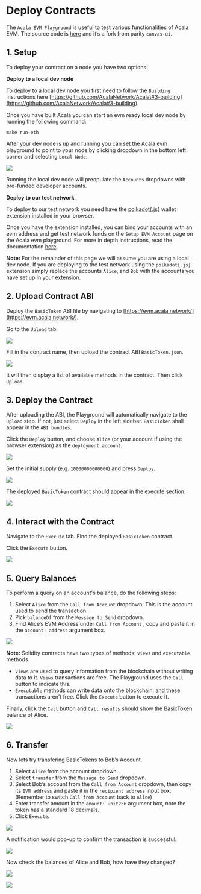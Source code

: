# Deploy Contracts

The `Acala EVM Playground` is useful to test various functionalities of Acala EVM. The source code is [here](https://github.com/AcalaNetwork/evm-playground) and it’s a fork from parity `canvas-ui`.

## **1. Setup**

To deploy your contract on a node you have two options:

**Deploy to a local dev node**

To deploy to a local dev node you first need to follow the `Building` instructions here [https://github.com/AcalaNetwork/Acala\#3-building](https://github.com/AcalaNetwork/Acala#3-building).

Once you have built Acala you can start an evm ready local dev node by running the following command:

```text
make run-eth
```

After your dev node is up and running you can set the Acala evm playground to point to your node by clicking dropdown in the bottom left corner and selecting `Local Node`.

![](https://i.imgur.com/4hndMwf.jpg)

Running the local dev node will preopulate the `Accounts` dropdowns with pre-funded developer accounts.

**Deploy to our test network**

To deploy to our test network you need have the [polkadot{.js}](https://polkadot.js.org/extension/) wallet extension installed in your browser.

Once you have the extension installed, you can bind your accounts with an evm address and get test network funds on the `Setup EVM Account` page on the Acala evm playground. For more in depth instructions, read the documentation [here](https://wiki.acala.network/build/development-guide/smart-contracts/get-started-evm/evm-account).

**Note:** For the remainder of this page we will assume you are using a local dev node. If you are deploying to the test network using the `polkadot{.js}` extension simply replace the accounts `Alice`, and `Bob` with the accounts you have set up in your extension.

## **2. Upload Contract ABI**

Deploy the `BasicToken` ABI file by navigating to [https://evm.acala.network/](https://evm.acala.network/).

Go to the `Upload` tab.

![](https://i.imgur.com/WEqKIwg.png)

Fill in the contract name, then upload the contract ABI `BasicToken.json`.

![](https://i.imgur.com/35cPG16.png)

It will then display a list of available methods in the contract. Then click `Upload`.

## **3. Deploy the Contract**

After uploading the ABI, the Playground will automatically navigate to the `Upload` step. If not, just select `Deploy` in the left sidebar. `BasicToken` shall appear in the `ABI bundles`.

Click the `Deploy` button, and choose `Alice` \(or your account if using the browser extension\) as the `deployment account`.

![](https://i.imgur.com/49maXFG.png)

Set the initial supply \(e.g. `10000000000000`\) and press `Deploy`.

![](https://i.imgur.com/ZQGxqny.png)

The deployed `BasicToken` contract should appear in the execute section.

![](https://i.imgur.com/BMp4SR3.png)

## **4. Interact with the Contract**

Navigate to the `Execute` tab. Find the deployed `BasicToken` contract.

Click the `Execute` button.

![](https://i.imgur.com/eOnKfQi.png)

## **5. Query Balances**

To perform a query on an account's balance, do the following steps:

1. Select `Alice` from the `Call from Account` dropdown. This is the account used to send the transaction.
2. Pick `balanceOf` from the `Message to Send` dropdown.
3. Find Alice’s EVM Address under `Call from Account` , copy and paste it in the `account: address` argument box.

![](https://i.imgur.com/ups2Ur6.png)

**Note:** Solidity contracts have two types of methods: `views` and `executable` methods.

* `Views` are used to query information from the blockchain without writing data to it. `Views` transactions are free. The Playground uses the `Call` button to indicate this.
* `Executable` methods can write data onto the blockchain, and these transactions aren’t free. Click the `Execute` button to execute it.

Finally, click the `Call` button and `Call results` should show the BasicToken balance of Alice.

![](https://i.imgur.com/URot8MK.png)

## **6. Transfer**

Now lets try transfering BasicTokens to Bob’s Account.

1. Select `Alice` from the account dropdown.
2. Select `transfer` from the `Message to Send` dropdown.
3. Select Bob’s account from the `Call from Account` dropdown, then copy its `EVM address` and paste it in the `recipient address` input box. \(Remember to switch `Call from Account` back to `Alice`\)
4. Enter transfer amount in the `amount: unit256` argument box, note the token has a standard 18 decimals.
5. Click `Execute`.

![](https://i.imgur.com/hPAGjsT.png)

A notification would pop-up to confirm the transaction is successful.

![](https://i.imgur.com/iXyEdFE.png)

Now check the balances of Alice and Bob, how have they changed?

![](https://i.imgur.com/mTLZGYU.png)

![](https://i.imgur.com/tTSS4gs.png)

